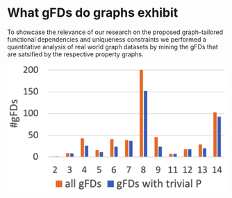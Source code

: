 # What gFDs do graphs exhibit

To showcase the relevance of our research on the proposed graph-tailored functional dependencies and uniqueness constraints we performed a quantitative analysis of real world graph datasets by mining the gFDs that are satsified by the respective property graphs.

![Alt text](./Northwind-Profile.PNG)
